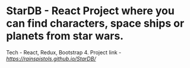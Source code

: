 <h1>StarDB - React Project where you can find characters, space ships or planets from star wars.</h1>

Tech - React, Redux, Bootstrap 4.
Project link - <i>https://rainspistols.github.io/StarDB/</i>
